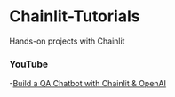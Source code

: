 # Chainlit-Tutorials
Hands-on projects with Chainlit

### YouTube
-[Build a QA Chatbot with Chainlit & OpenAI](https://youtu.be/xx6XoVnbi88)
